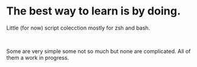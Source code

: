 # The best way to learn is by doing.

Little (for now) script colecction mostly for zsh and bash.

<br>

Some are very simple some not so much but none are complicated. All of them a work in progress.

